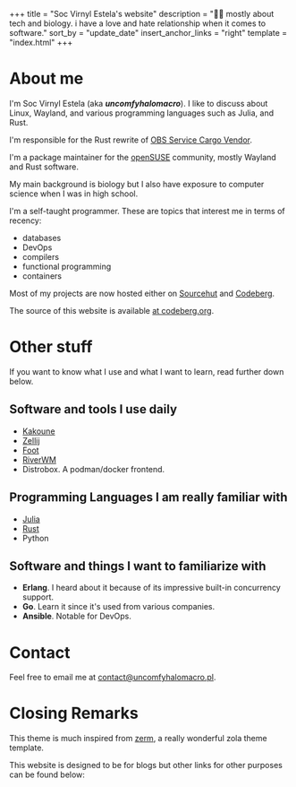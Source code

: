 +++
title = "Soc Virnyl Estela's website"
description = "🧑‍🔬 mostly about tech and biology. i have a love and hate relationship when it comes to software."
sort_by = "update_date"
insert_anchor_links = "right"
template = "index.html"
+++

# About me

I'm Soc Virnyl Estela (aka ***uncomfyhalomacro***). I like to discuss about
Linux, Wayland, and various programming languages such as Julia, and Rust.

I'm responsible for the Rust rewrite of [OBS Service Cargo
Vendor](https://github.com/openSUSE/obs-service-cargo_vendor).

I'm a package maintainer for the [openSUSE](https://get.opensuse.org) community,
mostly Wayland and Rust software.

My main background is biology but I also have exposure to computer science when
I was in high school.

I'm a self-taught programmer. These are topics that interest me in terms of
recency:

- databases
- DevOps
- compilers
- functional programming
- containers

Most of my projects are now hosted either
on [Sourcehut](https://sr.ht/~uncomfy) and
[Codeberg](https://codeberg.org/uncomfyhalomacro).

The source of this website is available [at codeberg.org](https://codeberg.org/uncomfyhalomacro/pages).

# Other stuff

If you want to know what I use and what I want to learn, read further down below.

## Software and tools I use daily

- [Kakoune](https://github.com/mawww/kakoune)
- [Zellij](https://zellij.dev)
- [Foot](https://codeberg.org/dnkl/foot)
- [RiverWM](https://github.com/riverwm/river)
- Distrobox. A podman/docker frontend.
 
## Programming Languages I am really familiar with

- [Julia](https://julialang.org)
- [Rust](https://rust-lang.org)
- Python

## Software and things I want to familiarize with

- **Erlang**. I heard about it because of its impressive built-in concurrency support.
- **Go**. Learn it since it's used from various companies.
- **Ansible**. Notable for DevOps.

# Contact

Feel free to email me at [contact@uncomfyhalomacro.pl](mailto:contact@uncomfyhalomacro.pl).

# Closing Remarks

This theme is much inspired from [zerm](https://github.com/ejmg/zerm), a really wonderful zola theme
template.

This website is designed to be for blogs but other links for other purposes can be found below:

